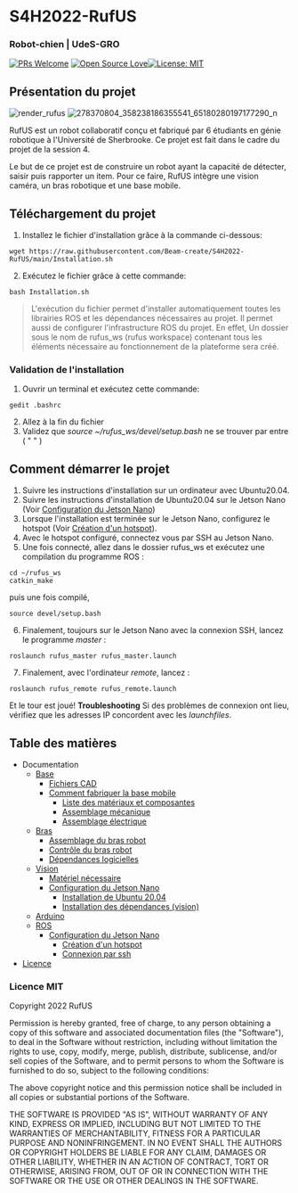 

# S4H2022-RufUS

### Robot-chien | UdeS-GRO
[![PRs Welcome](https://img.shields.io/badge/PRs-welcome-brightgreen.svg?style=flat-square)](http://makeapullrequest.com) [![Open Source Love](https://badges.frapsoft.com/os/v1/open-source.svg?v=103)](https://github.com/ellerbrock/open-source-badges/)[![License: MIT](https://img.shields.io/badge/License-MIT-yellow.svg)](https://opensource.org/licenses/MIT)

## Présentation du projet
![render_rufus](https://user-images.githubusercontent.com/54538310/163730728-76d62d03-951f-4c52-9c64-2c97f2e0f997.jpg)
![278370804_358238186355541_65180280197177290_n](https://user-images.githubusercontent.com/54538310/163886041-4ef157aa-282a-4b21-9bb6-5ed436bbb83b.jpg)



RufUS est un robot collaboratif conçu et fabriqué par 6 étudiants en génie robotique à l'Université de Sherbrooke. Ce projet est fait dans le cadre du projet de la session 4.

Le but de ce projet est de construire un robot ayant la capacité de détecter, saisir puis rapporter un item. Pour ce faire, RufUS intègre une vision caméra, un bras robotique et une base mobile.


## Téléchargement du projet
1. Installez le fichier d'installation grâce à la commande ci-dessous:
 ```
 wget https://raw.githubusercontent.com/Beam-create/S4H2022-RufUS/main/Installation.sh
 ```
2. Exécutez le fichier grâce à cette commande:
 ```
 bash Installation.sh
 ```

> L'exécution du fichier permet d'installer automatiquement toutes les librairies ROS et les dépendances nécessaires au projet. Il permet aussi de configurer l'infrastructure ROS du projet. En effet, Un dossier sous le nom de rufus_ws (rufus workspace) contenant tous les éléments nécessaire au fonctionnement de la plateforme sera créé.
### Validation de l'installation
1. Ouvrir un terminal et exécutez cette commande:
```
gedit .bashrc
```
2. Allez à la fin du fichier
3. Validez que *source ~/rufus_ws/devel/setup.bash* ne se trouver par entre ( " " )
## Comment démarrer le projet
1. Suivre les instructions d'installation sur un ordinateur avec Ubuntu20.04.
2. Suivre les instructions d'installation de Ubuntu20.04 sur le Jetson Nano (Voir [Configuration du Jetson Nano](/VISION#configuration-du-jetson-nano))
3. Lorsque l'installation est terminée sur le Jetson Nano, configurez le hotspot (Voir [Création d'un hotspot](/ROS#création-dun-hotspot)).
4. Avec le hotspot configuré, connectez vous par SSH au Jetson Nano.
5. Une fois connecté, allez dans le dossier rufus_ws et exécutez une compilation du programme ROS :
```
cd ~/rufus_ws     
catkin_make
```
puis une fois compilé,
```
source devel/setup.bash
```
6. Finalement, toujours sur le Jetson Nano avec la connexion SSH, lancez le programme *master* :
```
roslaunch rufus_master rufus_master.launch
```
7. Finalement, avec l'ordinateur *remote*, lancez :
```
roslaunch rufus_remote rufus_remote.launch
```
Et le tour est joué!
**Troubleshooting**
Si des problèmes de connexion ont lieu, vérifiez que les adresses IP concordent avec les *launchfiles*.

## Table des matières
* Documentation
	* [Base](/FABRICATION/BASE#s4h2022-rufusbase)
		* [Fichiers CAD](/FABRICATION/BASE#fichers-cad)
		* [Comment fabriquer la base mobile](/FABRICATION/BASE#comment-fabriquer-la-base-mobile) 
			* [Liste des matériaux et composantes](/FABRICATION/BASE#liste-des-matériaux-et-composantes)
			* [Assemblage mécanique](/FABRICATION/BASE#assemblage-mécanique)
			* [Assemblage électrique](/FABRICATION/BASE#assemblage-électrique)
	* [Bras](/BRAS.md)
		* [Assemblage du bras robot](/BRAS.md#assemblage-du-bras-robot)
		* [Contrôle du bras robot](/BRAS.md#contrôle-du-bras-robot)
		* [Dépendances logicielles](/BRAS.md#dépendances-logicielles)
	* [Vision](/VISION#s4h2022-rufusvision)
		* [Matériel nécessaire](/VISION#matériel-nécessaire)
		* [Configuration du Jetson Nano](/VISION#configuration-du-jetson-nano)
			* [Installation de Ubuntu 20.04](/VISION#installation-de-ubuntu-2004)
			* [Installation des dépendances (vision)](/VISION#installation-des-dépendances)  
	* [Arduino](/ARDUINO#s4h2022-rufusarduino)
	* [ROS](/ROS#s4h2022-rufusros)
		* [Configuration du Jetson Nano](/ROS#configuartion-du-jetson-nano) 
			* [Création d'un hotspot](/ROS#création-dun-hotspot)
			* [Connexion par ssh](/ROS#connexion-au-jetson-nano-par-ssh) 
* [Licence](https://github.com/Beam-create/S4H2022-RufUS/blob/main/README.md#licence-mit)


### Licence MIT
Copyright 2022 RufUS

Permission is hereby granted, free of charge, to any person obtaining a copy of this software and associated documentation files (the "Software"), to deal in the Software without restriction, including without limitation the rights to use, copy, modify, merge, publish, distribute, sublicense, and/or sell copies of the Software, and to permit persons to whom the Software is furnished to do so, subject to the following conditions:

The above copyright notice and this permission notice shall be included in all copies or substantial portions of the Software.

THE SOFTWARE IS PROVIDED "AS IS", WITHOUT WARRANTY OF ANY KIND, EXPRESS OR IMPLIED, INCLUDING BUT NOT LIMITED TO THE WARRANTIES OF MERCHANTABILITY, FITNESS FOR A PARTICULAR PURPOSE AND NONINFRINGEMENT. IN NO EVENT SHALL THE AUTHORS OR COPYRIGHT HOLDERS BE LIABLE FOR ANY CLAIM, DAMAGES OR OTHER LIABILITY, WHETHER IN AN ACTION OF CONTRACT, TORT OR OTHERWISE, ARISING FROM, OUT OF OR IN CONNECTION WITH THE SOFTWARE OR THE USE OR OTHER DEALINGS IN THE SOFTWARE.
